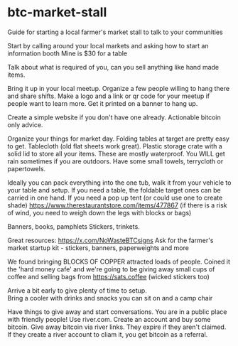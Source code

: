 # btc-market-stall
Guide for starting a local farmer's market stall to talk to your communities

Start by calling around your local markets and asking how to start an information booth
Mine is $30 for a table

Talk about what is required of you, can you sell anything like hand made items.

Bring it up in your local meetup.  Organize a few people willing to hang there and share shifts.
Make a logo and a link or qr code for your meetup if people want to learn more.
Get it printed on a banner to hang up.

Create a simple website if you don't have one already.
Actionable bitcoin only advice.

Organize your things for market day.
Folding tables at target are pretty easy to get.  Tablecloth (old flat sheets work great).
Plastic storage crate with a solid lid to store all your items.  These are mostly waterproof.
You WILL get rain sometimes if you are outdoors.  Have some small towels, terrycloth or papertowels.

Ideally you can pack everything into the one tub, walk it from your vehicle to your table and setup.
If you need a table, the foldable target ones can be carried in one hand.
If you need a pop up tent (or could use one to create shade) https://www.therestaurantstore.com/items/477867
(if there is a risk of wind, you need to weigh down the legs with blocks or bags)

Banners, books, pamphlets
Stickers, trinkets.

Great resources:
https://x.com/NoWasteBTCsigns
Ask for the farmer's market startup kit - stickers, banners, paperweights and more

We found bringing BLOCKS OF COPPER attracted loads of people.
Coined it the 'hard money cafe' and we're going to be giving away small cups of coffee and selling bags from https://sats.coffee
(wicked stickers too)

Arrive a bit early to give plenty of time to setup.  
Bring a cooler with drinks and snacks you can sit on and a camp chair

Have things to give away and start conversations.  You are in a public place with friendly people!
Use river.com.  Create an account and buy some bitcoin.
Give away bitcoin via river links.  They expire if they aren't claimed.
If they create a river account to cliam it, you get bitcoin as a referral.
